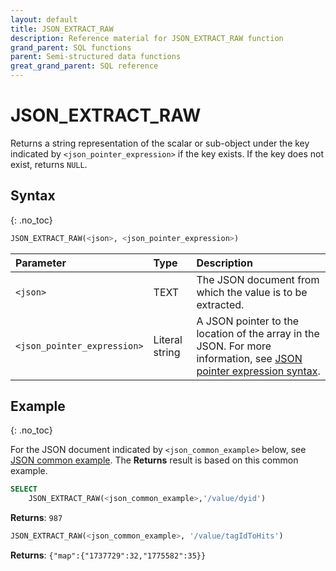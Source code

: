 ```yaml
---
layout: default
title: JSON_EXTRACT_RAW
description: Reference material for JSON_EXTRACT_RAW function
grand_parent: SQL functions
parent: Semi-structured data functions
great_grand_parent: SQL reference
---
```


# JSON_EXTRACT_RAW

Returns a string representation of the scalar or sub-object under the key indicated by `<json_pointer_expression>` if the key exists. If the key does not exist, returns `NULL`.

## Syntax
{: .no_toc}

```sql
JSON_EXTRACT_RAW(<json>, <json_pointer_expression>)
```

| Parameter                   | Type           | Description                                                       |
| :--------------------------- | :-------------- | :----------------------------------------------------------------- |
| `<json>`                    | TEXT           | The JSON document from which the value is to be extracted.         |
| `<json_pointer_expression>` | Literal string | A JSON pointer to the location of the array in the JSON. For more information, see [JSON pointer expression syntax](./index.md#json-pointer-expression-syntax). |

## Example
{: .no_toc}

For the JSON document indicated by `<json_common_example>` below, see [JSON common example](./index.md#json-common-example). The **Returns** result is based on this common example.

```sql
SELECT
    JSON_EXTRACT_RAW(<json_common_example>,'/value/dyid')
```

**Returns**: `987`

```sql
JSON_EXTRACT_RAW(<json_common_example>, '/value/tagIdToHits')
```

**Returns**: `{"map":{"1737729":32,"1775582":35}}`
